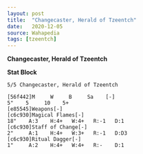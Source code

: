 ```yaml
---
layout: post
title:  "Changecaster, Herald of Tzeentch"
date:   2020-12-05
source: Wahapedia
tags: [tzeentch]
---
```


**Changecaster, Herald of Tzeentch**

**Stat Block**
```
5/5 Changecaster, Herald of Tzeentch
```

```
[56f442]M     W     B     Sa    [-]
5"    5     10    5+    
[e85545]Weapons[-]
[c6c930]Magical Flames[-]
18"    A:3    H:4+   W:4+   R:-1   D:1   
[c6c930]Staff of Change[-]
2"     A:1    H:4+   W:3+   R:-1   D:D3  
[c6c930]Ritual Dagger[-]
1"     A:2    H:4+   W:4+   R:-    D:1   
```


